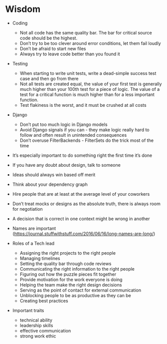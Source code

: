 # Wisdom
* Coding
	* Not all code has the same quality bar. The bar for critical source code should be the highest.
	* Don’t try to be too clever around error conditions, let them fail loudly
	* Don’t be afraid to start new files
	* Always try to leave code better than you found it

* Testing
	* When starting to write unit tests, write a dead-simple success test case and then go from there
	* Not all tests are created equal, the value of your first test is generally much higher than your 100th test for a piece of logic. The value of a test for a critical function is much higher than for a less important function.
	* Test flakiness is the worst, and it must be crushed at all costs

* Django
	* Don’t put too much logic in Django models
	* Avoid Django signals if you can - they make logic really hard to follow and often result in unintended consequences
	* Don’t overuse FilterBackends - FilterSets do the trick most of the time

* It’s especially important to do something right the first time it’s done
* If you have any doubt about design, talk to someone
* Ideas should always win based off merit
* Think about your dependency graph
* Hire people that are at least at the average level of your coworkers
* Don’t treat mocks or designs as the absolute truth, there is always room for negotiation
* A decision that is correct in one context might be wrong in another
* Names are important (https://journal.stuffwithstuff.com/2016/06/16/long-names-are-long/)

* Roles of a Tech lead
	* Assigning the right projects to the right people
	* Managing timelines
	* Setting the quality bar through code reviews
	* Communicating the right information to the right people
	* Figuring out how the puzzle pieces fit together
	* Provide motivation for the work everyone is doing
	* Helping the team make the right design decisions
	* Serving as the point of contact for external communication
	* Unblocking people to be as productive as they can be
	* Creating best practices

* Important traits
	* technical ability
	* leadership skills
	* effective communication
	* strong work ethic
